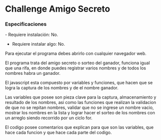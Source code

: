 <h1> Challenge Amigo Secreto </h1>
<h3> Especificaciones </h3> 
- Requiere instalación: No.

- Requiere instalar algo: No.

Para ejecutar el programa debes abrirlo con cualquier navegador web.

El programa trata del amigo secreto o sorteo del ganador, funciona igual que una rifa, en donde puedes registrar varios nombres y de todos los nombres habra un ganador.

El javascript esta compuesto por variables y funciones, que hacen que se logra la captura de los nombres y de el nombre ganador.

Las variables que posee son pieza clave para la captura, almacenamiento y resultado de los nombres, asi como las funciones que realizan la validacion de que no se repitan nombres,
validar que no se ingrese un nombre vacio, mostrar los nombres en la lista y lograr hacer el sorteo de los nombres con un arreglo siendo recorrido por un ciclo for.

El  codigo posee comentarios que explican para que son las variables, que hace cada funcion y que hace cada parte del codigo.
